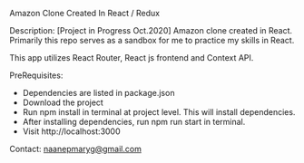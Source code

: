 Amazon Clone Created In React / Redux 

Description: 
[Project in Progress Oct.2020] Amazon clone created in React. 
Primarily this repo serves as a sandbox for me to practice my skills in React.

This app utilizes React Router, React js frontend and Context API.


PreRequisites:
- Dependencies are listed in package.json
- Download the project
- Run npm install in terminal at project level. This will install dependencies. 
- After installing dependencies, run npm run start in terminal. 
- Visit http://localhost:3000 

Contact: 
naanepmaryg@gmail.com
